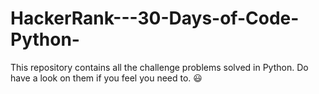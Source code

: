 # HackerRank---30-Days-of-Code-Python-
This repository contains all the challenge problems solved in Python.
Do have a look on them if you feel you need to. 😃
